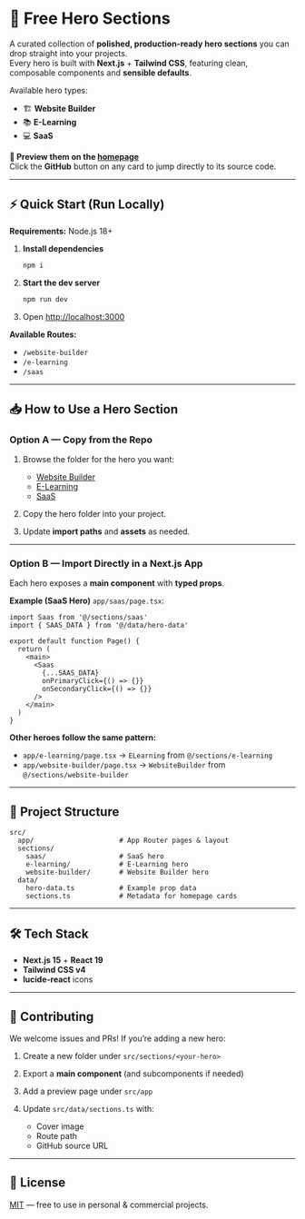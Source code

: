 # 🚀 Free Hero Sections

A curated collection of **polished, production-ready hero sections** you can drop straight into your projects.  
Every hero is built with **Next.js** + **Tailwind CSS**, featuring clean, composable components and **sensible defaults**.

Available hero types:

- 🏗 **Website Builder**
- 📚 **E-Learning**
- 💻 **SaaS**

**🔗 Preview them on the [homepage](https://free-hero-sections.vercel.app/)**  
Click the **GitHub** button on any card to jump directly to its source code.

---

## ⚡ Quick Start (Run Locally)

**Requirements:** Node.js 18+

1. **Install dependencies**
   ```bash
   npm i
   ```


2. **Start the dev server**

   ```bash
   npm run dev
   ```

3. Open [http://localhost:3000](http://localhost:3000)

**Available Routes:**

* `/website-builder`
* `/e-learning`
* `/saas`

---

## 📥 How to Use a Hero Section

### **Option A — Copy from the Repo**

1. Browse the folder for the hero you want:

   * [Website Builder](https://github.com/abdoachhoubi/free-hero-sections/tree/main/src/sections/website-builder)
   * [E-Learning](https://github.com/abdoachhoubi/free-hero-sections/tree/main/src/sections/e-learning)
   * [SaaS](https://github.com/abdoachhoubi/free-hero-sections/tree/main/src/sections/saas)
2. Copy the hero folder into your project.
3. Update **import paths** and **assets** as needed.

---

### **Option B — Import Directly in a Next.js App**

Each hero exposes a **main component** with **typed props**.

**Example (SaaS Hero)**
`app/saas/page.tsx`:

```tsx
import Saas from '@/sections/saas'
import { SAAS_DATA } from '@/data/hero-data'

export default function Page() {
  return (
    <main>
      <Saas
        {...SAAS_DATA}
        onPrimaryClick={() => {}}
        onSecondaryClick={() => {}}
      />
    </main>
  )
}
```

**Other heroes follow the same pattern:**

* `app/e-learning/page.tsx` → `ELearning` from `@/sections/e-learning`
* `app/website-builder/page.tsx` → `WebsiteBuilder` from `@/sections/website-builder`

---

## 📂 Project Structure

```
src/
  app/                     # App Router pages & layout
  sections/
    saas/                  # SaaS hero
    e-learning/            # E-Learning hero
    website-builder/       # Website Builder hero
  data/
    hero-data.ts           # Example prop data
    sections.ts            # Metadata for homepage cards
```

---

## 🛠 Tech Stack

* **Next.js 15** + **React 19**
* **Tailwind CSS v4**
* **lucide-react** icons

---

## 🤝 Contributing

We welcome issues and PRs!
If you’re adding a new hero:

1. Create a new folder under `src/sections/<your-hero>`
2. Export a **main component** (and subcomponents if needed)
3. Add a preview page under `src/app`
4. Update `src/data/sections.ts` with:

   * Cover image
   * Route path
   * GitHub source URL

---

## 📄 License

[MIT](LICENSE) — free to use in personal & commercial projects.
